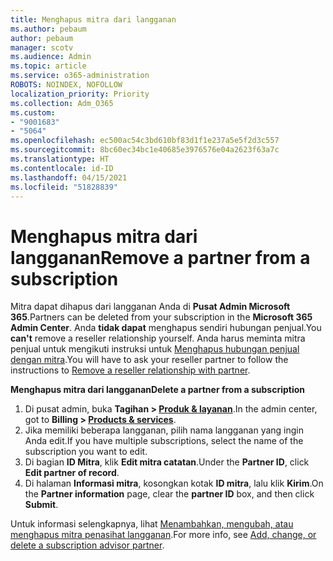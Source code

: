 ```yaml
---
title: Menghapus mitra dari langganan
ms.author: pebaum
author: pebaum
manager: scotv
ms.audience: Admin
ms.topic: article
ms.service: o365-administration
ROBOTS: NOINDEX, NOFOLLOW
localization_priority: Priority
ms.collection: Adm_O365
ms.custom:
- "9001683"
- "5064"
ms.openlocfilehash: ec500ac54c3bd610bf83d1f1e237a5e5f2d3c557
ms.sourcegitcommit: 8bc60ec34bc1e40685e3976576e04a2623f63a7c
ms.translationtype: HT
ms.contentlocale: id-ID
ms.lasthandoff: 04/15/2021
ms.locfileid: "51828839"
---
```

# <a name="remove-a-partner-from-a-subscription"></a><span data-ttu-id="b7481-102">Menghapus mitra dari langganan</span><span class="sxs-lookup"><span data-stu-id="b7481-102">Remove a partner from a subscription</span></span>

<span data-ttu-id="b7481-103">Mitra dapat dihapus dari langganan Anda di **Pusat Admin Microsoft 365**.</span><span class="sxs-lookup"><span data-stu-id="b7481-103">Partners can be deleted from your subscription in the **Microsoft 365 Admin Center**.</span></span> <span data-ttu-id="b7481-104">Anda **tidak dapat** menghapus sendiri hubungan penjual.</span><span class="sxs-lookup"><span data-stu-id="b7481-104">You **can't** remove a reseller relationship yourself.</span></span> <span data-ttu-id="b7481-105">Anda harus meminta mitra penjual untuk mengikuti instruksi untuk [Menghapus hubungan penjual dengan mitra](https://docs.microsoft.com/partner-center/remove-a-relationship).</span><span class="sxs-lookup"><span data-stu-id="b7481-105">You will have to ask your reseller partner to follow the instructions to [Remove a reseller relationship with partner](https://docs.microsoft.com/partner-center/remove-a-relationship).</span></span>

<span data-ttu-id="b7481-106">**Menghapus mitra dari langganan**</span><span class="sxs-lookup"><span data-stu-id="b7481-106">**Delete a partner from a subscription**</span></span>

1. <span data-ttu-id="b7481-107">Di pusat admin, buka **Tagihan > [Produk & layanan](https://go.microsoft.com/fwlink/p/?linkid=842054)**.</span><span class="sxs-lookup"><span data-stu-id="b7481-107">In the admin center, got to **Billing > [Products & services](https://go.microsoft.com/fwlink/p/?linkid=842054)**.</span></span>
2. <span data-ttu-id="b7481-108">Jika memiliki beberapa langganan, pilih nama langganan yang ingin Anda edit.</span><span class="sxs-lookup"><span data-stu-id="b7481-108">If you have multiple subscriptions, select the name of the subscription you want to edit.</span></span>
3. <span data-ttu-id="b7481-109">Di bagian **ID Mitra**, klik **Edit mitra catatan**.</span><span class="sxs-lookup"><span data-stu-id="b7481-109">Under the **Partner ID**, click **Edit partner of record**.</span></span>
4. <span data-ttu-id="b7481-110">Di halaman **Informasi mitra**, kosongkan kotak **ID mitra**, lalu klik **Kirim**.</span><span class="sxs-lookup"><span data-stu-id="b7481-110">On the **Partner information** page, clear the **partner ID** box, and then click **Submit**.</span></span>

<span data-ttu-id="b7481-111">Untuk informasi selengkapnya, lihat [Menambahkan, mengubah, atau menghapus mitra penasihat langganan](https://docs.microsoft.com/microsoft-365/admin/misc/add-partner?view=o365-worldwide).</span><span class="sxs-lookup"><span data-stu-id="b7481-111">For more info, see [Add, change, or delete a subscription advisor partner](https://docs.microsoft.com/microsoft-365/admin/misc/add-partner?view=o365-worldwide).</span></span>
